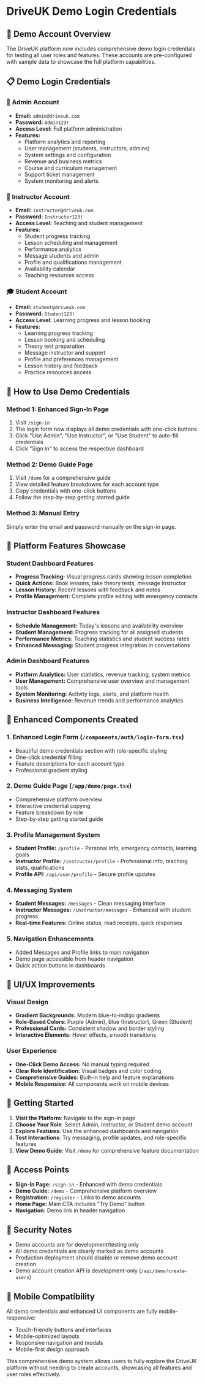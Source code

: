 # DriveUK Demo Login Credentials

## 🚀 Demo Account Overview

The DriveUK platform now includes comprehensive demo login credentials for testing all user roles and features. These accounts are pre-configured with sample data to showcase the full platform capabilities.

## 📋 Demo Login Credentials

### 👤 Admin Account
- **Email:** `admin@driveuk.com`
- **Password:** `Admin123!`
- **Access Level:** Full platform administration
- **Features:**
  - Platform analytics and reporting
  - User management (students, instructors, admins)
  - System settings and configuration
  - Revenue and business metrics
  - Course and curriculum management
  - Support ticket management
  - System monitoring and alerts

### 🏫 Instructor Account
- **Email:** `instructor@driveuk.com`
- **Password:** `Instructor123!`
- **Access Level:** Teaching and student management
- **Features:**
  - Student progress tracking
  - Lesson scheduling and management
  - Performance analytics
  - Message students and admin
  - Profile and qualifications management
  - Availability calendar
  - Teaching resources access

### 🎓 Student Account
- **Email:** `student@driveuk.com`
- **Password:** `Student123!`
- **Access Level:** Learning progress and lesson booking
- **Features:**
  - Learning progress tracking
  - Lesson booking and scheduling
  - Theory test preparation
  - Message instructor and support
  - Profile and preferences management
  - Lesson history and feedback
  - Practice resources access

## 🎯 How to Use Demo Credentials

### Method 1: Enhanced Sign-In Page
1. Visit `/sign-in`
2. The login form now displays all demo credentials with one-click buttons
3. Click "Use Admin", "Use Instructor", or "Use Student" to auto-fill credentials
4. Click "Sign In" to access the respective dashboard

### Method 2: Demo Guide Page
1. Visit `/demo` for a comprehensive guide
2. View detailed feature breakdowns for each account type
3. Copy credentials with one-click buttons
4. Follow the step-by-step getting started guide

### Method 3: Manual Entry
Simply enter the email and password manually on the sign-in page.

## 🌟 Platform Features Showcase

### Student Dashboard Features
- **Progress Tracking:** Visual progress cards showing lesson completion
- **Quick Actions:** Book lessons, take theory tests, message instructor
- **Lesson History:** Recent lessons with feedback and notes
- **Profile Management:** Complete profile editing with emergency contacts

### Instructor Dashboard Features
- **Schedule Management:** Today's lessons and availability overview
- **Student Management:** Progress tracking for all assigned students
- **Performance Metrics:** Teaching statistics and student success rates
- **Enhanced Messaging:** Student progress integration in conversations

### Admin Dashboard Features
- **Platform Analytics:** User statistics, revenue tracking, system metrics
- **User Management:** Comprehensive user overview and management tools
- **System Monitoring:** Activity logs, alerts, and platform health
- **Business Intelligence:** Revenue trends and performance analytics

## 🔧 Enhanced Components Created

### 1. **Enhanced Login Form** (`/components/auth/login-form.tsx`)
- Beautiful demo credentials section with role-specific styling
- One-click credential filling
- Feature descriptions for each account type
- Professional gradient styling

### 2. **Demo Guide Page** (`/app/demo/page.tsx`)
- Comprehensive platform overview
- Interactive credential copying
- Feature breakdown by role
- Step-by-step getting started guide

### 3. **Profile Management System**
- **Student Profile:** `/profile` - Personal info, emergency contacts, learning goals
- **Instructor Profile:** `/instructor/profile` - Professional info, teaching stats, qualifications
- **Profile API:** `/api/user/profile` - Secure profile updates

### 4. **Messaging System**
- **Student Messages:** `/messages` - Clean messaging interface
- **Instructor Messages:** `/instructor/messages` - Enhanced with student progress
- **Real-time Features:** Online status, read receipts, quick responses

### 5. **Navigation Enhancements**
- Added Messages and Profile links to main navigation
- Demo page accessible from header navigation
- Quick action buttons in dashboards

## 🎨 UI/UX Improvements

### Visual Design
- **Gradient Backgrounds:** Modern blue-to-indigo gradients
- **Role-Based Colors:** Purple (Admin), Blue (Instructor), Green (Student)
- **Professional Cards:** Consistent shadow and border styling
- **Interactive Elements:** Hover effects, smooth transitions

### User Experience
- **One-Click Demo Access:** No manual typing required
- **Clear Role Identification:** Visual badges and color coding
- **Comprehensive Guides:** Built-in help and feature explanations
- **Mobile Responsive:** All components work on mobile devices

## 🚀 Getting Started

1. **Visit the Platform**: Navigate to the sign-in page
2. **Choose Your Role**: Select Admin, Instructor, or Student demo account
3. **Explore Features**: Use the enhanced dashboards and navigation
4. **Test Interactions**: Try messaging, profile updates, and role-specific features
5. **View Demo Guide**: Visit `/demo` for comprehensive feature documentation

## 📍 Access Points

- **Sign-In Page:** `/sign-in` - Enhanced with demo credentials
- **Demo Guide:** `/demo` - Comprehensive platform overview
- **Registration:** `/register` - Links to demo accounts
- **Home Page:** Main CTA includes "Try Demo" button
- **Navigation:** Demo link in header navigation

## 🔐 Security Notes

- Demo accounts are for development/testing only
- All demo credentials are clearly marked as demo accounts
- Production deployment should disable or remove demo account creation
- Demo account creation API is development-only (`/api/demo/create-users`)

## 📱 Mobile Compatibility

All demo credentials and enhanced UI components are fully mobile-responsive:
- Touch-friendly buttons and interfaces
- Mobile-optimized layouts
- Responsive navigation and modals
- Mobile-first design approach

This comprehensive demo system allows users to fully explore the DriveUK platform without needing to create accounts, showcasing all features and user roles effectively.